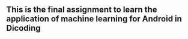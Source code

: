## This is the final assignment to learn the application of machine learning for Android in Dicoding
